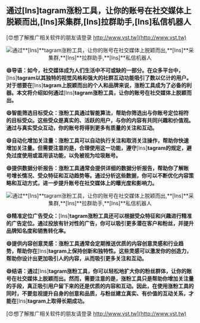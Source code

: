 ## **通过**[Ins]**tagram涨粉工具，让你的账号在社交媒体上脱颖而出,**[Ins]**采集群,**[Ins]**拉群助手,**[Ins]**私信机器人**

[😍想了解推广相关软件的朋友请登录 http://www.vst.tw](http://www.vst.tw)

 <center><img src="https://vst.tw/MP4/tuiguang/png/5.png" alt="通过**[Ins]**tagram涨粉工具，让你的账号在社交媒体上脱颖而出,**[Ins]**采集群,**[Ins]**拉群助手,**[Ins]**私信机器人"></center>

**😄导语：如今，社交媒体成为人们生活中不可或缺的一部分。在众多平台中，**[Ins]**tagram以其独特的视觉风格和强大的社群互动功能吸引了数以亿计的用户。对于想要在**[Ins]**tagram上脱颖而出的个人和品牌来说，涨粉工具成为了必备的利器。本文将介绍如何通过**[Ins]**tagram涨粉工具，让你的账号在社交媒体上脱颖而出。**

**😄智能筛选目标受众：涨粉工具通过智能算法，帮助你筛选出与你账号定位相符的目标受众。这些受众是真实的、活跃的用户，与你的内容有共同兴趣和价值观。通过与真实受众互动，你的账号将得到更多有质量的关注和互动。**

**😄自动化增加关注量：涨粉工具可以自动执行关注和取消关注操作，帮助你快速增加关注量。但需要注意的是，合理使用这一功能，遵守**[Ins]**tagram的规定，避免过度使用或滥用该功能，以免被视为垃圾账号。**

**😄提供数据分析报告：涨粉工具通常会提供详细的数据分析报告，帮助你了解账号增长情况、受众特征和互动趋势等。通过分析这些数据，你可以不断优化内容策略和互动方式，进一步提升账号在社交媒体上的曝光度和影响力。**

 <center><img src="https://vst.tw/MP4/tuiguang/png/5.png" alt="通过**[Ins]**tagram涨粉工具，让你的账号在社交媒体上脱颖而出,**[Ins]**采集群,**[Ins]**拉群助手,**[Ins]**私信机器人"></center>

**😄精准定位广告受众：**[Ins]**tagram涨粉工具还可以根据受众特征和兴趣进行精准的广告定位。通过投放有针对性的广告，你可以吸引更多潜在客户和粉丝，并提升品牌知名度和销售转化率。**

**😄提供内容创意灵感：涨粉工具通常会定期推送优质的内容创意灵感和行业趋势，帮助你在**[Ins]**tagram上保持创新和独特性。这些灵感可以激发你的创造力，帮助你设计出更加吸引人的内容，从而吸引更多关注和互动。**

**😄结语：通过**[Ins]**tagram涨粉工具，你可以轻松地扩大你的粉丝群体，让你的账号在社交媒体上脱颖而出。然而，需要注意的是，涨粉工具只是帮助你增加关注量的手段，真正吸引用户留下来的还是优质的内容和互动。因此，在使用涨粉工具的同时，不要忽视提升自身的创意和品质，与粉丝建立真实、有价值的互动关系，才能在**[Ins]**tagram上取得长期成功。**

[😍想了解推广相关软件的朋友请登录 http://www.vst.tw](http://www.vst.tw)



